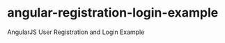 angular-registration-login-example
==============================

AngularJS User Registration and Login Example

